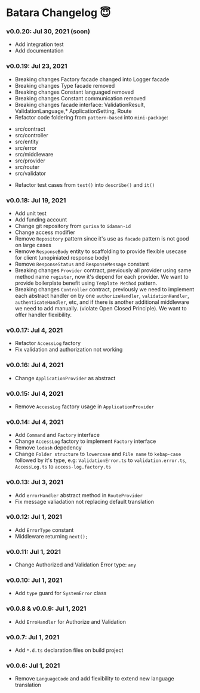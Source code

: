 # Batara Changelog 😇

### v0.0.20: Jul 30, 2021 (soon)
 * Add integration test
 * Add documentation

### v0.0.19: Jul 23, 2021
 * Breaking changes Factory facade changed into Logger facade
 * Breaking changes Type facade removed
 * Breaking changes Constant languaged removed
 * Breaking changes Constant communication removed
 * Breaking changes facade interface: ValidationResult, ValidationLanguage,* ApplicationSetting, Route
 * Refactor code foldering from `pattern-based` into `mini-package`:
  - src/contract
  - src/controller
  - src/entity
  - src/error
  - src/middleware
  - src/provider
  - src/router
  - src/validator
 * Refactor test cases from `test()` into `describe()` and `it()`

### v0.0.18: Jul 19, 2021
 * Add unit test
 * Add funding account
 * Change git repository from `gurisa` to `idaman-id`
 * Change access modifier
 * Remove `Repository` pattern since it's use as `facade` pattern is not good on large cases
 * Remove `ResponseBody` entity to scaffolding to provide flexible usecase for client (unopiniated response body)
 * Remove `ResponseStatus` and `ResponseMessage` constant
 * Breaking changes `Provider` contract, previously all provider using same method name `register`, now it's depend for each provider. We want to provide boilerplate benefit using `Template Method` pattern.
 * Breaking changes `Controller` contract, previously we need to implement each abstract handler on by one `authorizeHandler`, `validationHandler`, `authenticateHandler`, etc, and if there is another additional middleware we need to add manually. (violate Open Closed Principle). We want to offer handler flexibility.

### v0.0.17: Jul 4, 2021
 * Refactor `AccessLog` factory
 * Fix validation and authorization not working

### v0.0.16: Jul 4, 2021
 * Change `ApplicationProvider` as abstract

### v0.0.15: Jul 4, 2021
 * Remove `AccessLog` factory usage in `ApplicationProvider`

### v0.0.14: Jul 4, 2021
 * Add `Command` and `Factory` interface
 * Change `AccessLog` factory to implement `Factory` interface
 * Remove `lodash` depedency
 * Change `Folder structure` to `lowercase` and `File name` to `kebap-case` followed by it's type, e.g: `ValidationError.ts` to `validation.error.ts`, `AccessLog.ts` to `access-log.factory.ts`

### v0.0.13: Jul 3, 2021
 * Add `errorHandler` abstract method in `RouteProvider`
 * Fix message valiadation not replacing default translation

### v0.0.12: Jul 1, 2021
 * Add `ErrorType` constant
 * Middleware returning `next();`

### v0.0.11: Jul 1, 2021
 * Change Authorized and Validation Error type: `any`

### v0.0.10: Jul 1, 2021
 * Add `type` guard for `SystemError` class

### v0.0.8 & v0.0.9: Jul 1, 2021
 * Add `ErroHandler` for Authorize and Validation

### v0.0.7: Jul 1, 2021
 * Add `*.d.ts` declaration files on build project
 
### v0.0.6: Jul 1, 2021
 * Remove `LanguageCode` and add flexibility to extend new language translation
